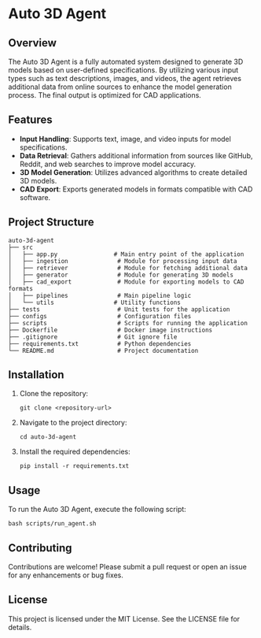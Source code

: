 # Auto 3D Agent

## Overview
The Auto 3D Agent is a fully automated system designed to generate 3D models based on user-defined specifications. By utilizing various input types such as text descriptions, images, and videos, the agent retrieves additional data from online sources to enhance the model generation process. The final output is optimized for CAD applications.

## Features
- **Input Handling**: Supports text, image, and video inputs for model specifications.
- **Data Retrieval**: Gathers additional information from sources like GitHub, Reddit, and web searches to improve model accuracy.
- **3D Model Generation**: Utilizes advanced algorithms to create detailed 3D models.
- **CAD Export**: Exports generated models in formats compatible with CAD software.

## Project Structure
```
auto-3d-agent
├── src
│   ├── app.py                # Main entry point of the application
│   ├── ingestion              # Module for processing input data
│   ├── retriever              # Module for fetching additional data
│   ├── generator              # Module for generating 3D models
│   ├── cad_export             # Module for exporting models to CAD formats
│   ├── pipelines              # Main pipeline logic
│   └── utils                 # Utility functions
├── tests                      # Unit tests for the application
├── configs                    # Configuration files
├── scripts                    # Scripts for running the application
├── Dockerfile                 # Docker image instructions
├── .gitignore                 # Git ignore file
├── requirements.txt           # Python dependencies
└── README.md                  # Project documentation
```

## Installation
1. Clone the repository:
   ```
   git clone <repository-url>
   ```
2. Navigate to the project directory:
   ```
   cd auto-3d-agent
   ```
3. Install the required dependencies:
   ```
   pip install -r requirements.txt
   ```

## Usage
To run the Auto 3D Agent, execute the following script:
```
bash scripts/run_agent.sh
```

## Contributing
Contributions are welcome! Please submit a pull request or open an issue for any enhancements or bug fixes.

## License
This project is licensed under the MIT License. See the LICENSE file for details.